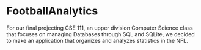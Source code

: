 # FootballAnalytics
 
For our final projecting CSE 111, an upper division Computer Science class that focuses on managing Databases through SQL and SQLite, we decided to make an application that organizes and analyzes statistics in the NFL.